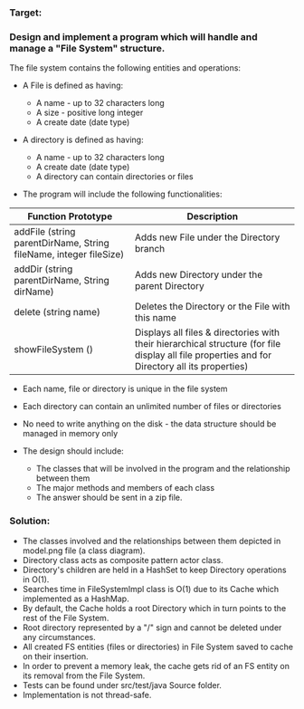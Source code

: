 ### Target: 
### Design and implement a program which will handle and manage a "File System" structure.


The file system contains the following entities and operations:

* A File is defined as having:
	- A name - up to 32 characters long
	- A size - positive long integer
	- A create date (date type)

* A directory is defined as having:
	- A name - up to 32 characters long
	- A create date (date type)
	- A directory can contain directories or files

* The program will include the following functionalities:

| Function Prototype                                                 | Description                                                                          
| ------------------------------------------------------------------ | -----------------------------------------|
| addFile (string parentDirName, String fileName, integer fileSize)  | Adds new File under the Directory branch |
| addDir (string parentDirName, String dirName) 		     | Adds new Directory under the parent Directory |
| delete (string name)  					     | Deletes the Directory or the File with this name	|		
| showFileSystem ()						     | Displays all files & directories with their hierarchical structure (for file display all file properties and for Directory all its properties) |

* Each name, file or directory is unique in the file system

* Each directory can contain an unlimited number of files or directories

* No need to write anything on the disk - the data structure should be managed in memory only

* The design should include:
	- The classes that will be involved in the program and the relationship between them
	- The major methods and members of each class
	- The answer should be sent in a zip file. 

### Solution:


* The classes involved and the relationships between them depicted in model.png file (a class diagram).
* Directory class acts as composite pattern actor class.
* Directory's children are held in a HashSet to keep Directory operations in O(1).
* Searches time in FileSystemImpl class is O(1) due to its Cache which implemented as a HashMap. 
* By default, the Cache holds a root Directory which in turn points to the rest of the File System.
* Root directory represented by a "/" sign and cannot be deleted under any circumstances. 
* All created FS entities (files or directories) in File System saved to cache on their insertion. 
* In order to prevent a memory leak, the cache gets rid of an FS entity on its removal from the File System.
* Tests can be found under src/test/java Source folder.
* Implementation is not thread-safe.
